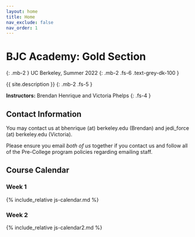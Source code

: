 ```yaml
---
layout: home
title: Home
nav_exclude: false
nav_order: 1
---
```


# **BJC Academy: Gold Section**
{: .mb-2 }
UC Berkeley, Summer 2022
{: .mb-2 .fs-6 .text-grey-dk-100 }

{{ site.description }}
{: .mb-2 .fs-5 }

**Instructors:** Brendan Henrique and Victoria Phelps
{: .fs-4 }

## Contact Information
You may contact us at bhenrique (at) berkeley.edu (Brendan) and jedi_force (at) berkeley.edu (Victoria).

Please ensure you email *both of us* together if you contact us and follow all of the Pre-College program policies regarding emailing staff.

## Course Calendar

### Week 1

{% include_relative js-calendar.md %}

### Week 2
{% include_relative js-calendar2.md %}